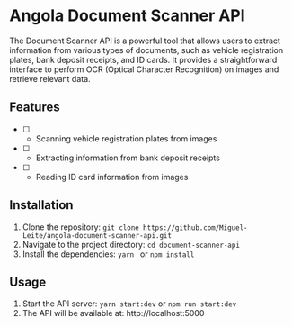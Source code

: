 # Angola Document Scanner API

The Document Scanner API is a powerful tool that allows users to extract information from various types of documents, such as vehicle registration plates, bank deposit receipts, and ID cards. It provides a straightforward interface to perform OCR (Optical Character Recognition) on images and retrieve relevant data.

## Features

- [ ] - Scanning vehicle registration plates from images
- [ ] - Extracting information from bank deposit receipts
- [ ] - Reading ID card information from images

## Installation

1. Clone the repository: ```git clone https://github.com/Miguel-Leite/angola-document-scanner-api.git ```
2. Navigate to the project directory: ```cd document-scanner-api ```
1. Install the dependencies: ```yarn ``` or ```npm install ```

## Usage

1. Start the API server: ```yarn start:dev``` or ```npm run start:dev ```
2. The API will be available at: http://localhost:5000